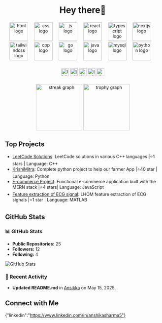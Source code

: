 <h1 align="center">Hey there👋 </h1>

###
<div align="center">
   <img src="https://skillicons.dev/icons?i=html" height="60" alt="html logo"  />
  <img width="12" />
   <img src="https://skillicons.dev/icons?i=css" height="60" alt="css logo"  />
  <img width="12" />
  <img src="https://skillicons.dev/icons?i=js" height="60" alt="js logo"  />
  <img width="12" />
  <img src="https://skillicons.dev/icons?i=react" height="60" alt="react logo"  />
  <img width="12" />
  <img src="https://skillicons.dev/icons?i=ts" height="60" alt="typescript logo"  />
  <img width="12" />
  <img src="https://skillicons.dev/icons?i=nextjs" height="60" alt="nextjs logo"  />
  <img width="12" />
  <img src="https://skillicons.dev/icons?i=tailwind" height="60" alt="tailwindcss logo"  />
  <img width="12" />
  <img src="https://skillicons.dev/icons?i=cpp" height="60" alt="cpp logo"  />
  <img width="12" />
  <img src="https://skillicons.dev/icons?i=go" height="60" alt="go logo"  />
  <img width="12" />
  <img src="https://skillicons.dev/icons?i=java" height="60" alt="java logo"  />
  <img width="12" />
  <img src="https://skillicons.dev/icons?i=mysql" height="60" alt="mysql logo"  />
  <img width="12" />
  <img src="https://skillicons.dev/icons?i=py" height="60" alt="python logo"  />
  <img width="12" />
</div>

###

<div align="center">
  <img src="https://img.shields.io/static/v1?message=LinkedIn&logo=linkedin&label=&color=0077B5&logoColor=white&labelColor=&style=for-the-badge" height="25" alt="linkedin logo"  />
  <img src="https://img.shields.io/static/v1?message=Twitter&logo=twitter&label=&color=1DA1F2&logoColor=white&labelColor=&style=for-the-badge" height="25" alt="twitter logo"  />
  <img src="https://img.shields.io/static/v1?message=Discord&logo=discord&label=&color=7289DA&logoColor=white&labelColor=&style=for-the-badge" height="25" alt="discord logo"  />
  <img src="https://img.shields.io/static/v1?message=Twitch&logo=twitch&label=&color=9146FF&logoColor=white&labelColor=&style=for-the-badge" height="25" alt="twitch logo"  />
  <img src="https://img.shields.io/static/v1?message=dev.to&logo=dev.to&label=&color=0A0A0A&logoColor=white&labelColor=&style=for-the-badge" height="25" alt="devto logo"  />
</div>

###

<div align="center">
  <img src="https://streak-stats.demolab.com?user=Ansikka&locale=en&mode=daily&theme=dracula&hide_border=false&border_radius=5&order=3" height="150" alt="streak graph"  />
  <img src="https://github-profile-trophy.vercel.app?username=Ansikka&theme=dracula&column=-1&row=1&margin-w=8&margin-h=8&no-bg=false&no-frame=false&order=4" height="150" alt="trophy graph"  />
</div>

###

<picture>
  <source media="(prefers-color-scheme: dark)" srcset="https://raw.githubusercontent.com/Ansikka/Ansikka/output/Ansikka-contribution-graph-dark.svg">
  <source media="(prefers-color-scheme: light)" srcset="https://raw.githubusercontent.com/Ansikka/Ansikkaoutput/Ansikka-contribution-graph.svg">
</picture>

## Top Projects

- [LeetCode Solutions](https://github.com/Ansikka/Leetcode5): LeetCode solutions in various C++ languages |⭐1 stars | Language: C++
- [KrishiMitra](https://github.com/Ansikka/KrishiMitra.py): Complete python project to help our farmer App |⭐40 star | Language: Python
- [E-commerce Project](https://github.com/Ansikka/mernProjectEcommerce): Functional e-commerce application built with the MERN stack |⭐4 stars| Language: JavaScript
- [Feature extraction of ECG signal](https://github.com/Ansikka/EcgMATLAB.mat): LHOM feature extraction of ECG signals |⭐1 star | Language: MATLAB

## GitHub Stats
### 📊 GitHub Stats
- **Public Repositories:** 25
- **Followers:** 12
- **Following:** 4

![GitHub Stats](https://github-readme-stats.vercel.app/api?username=Ansikka&show_icons=true&theme=radical)

### 📝 Recent Activity
- **Updated README.md** in [Ansikka](https://github.com/Ansikka/Ansikka) on May 15, 2025.

## Connect with Me

{"linkedin":"https://www.linkedin.com/in/anshikasharma5"}
